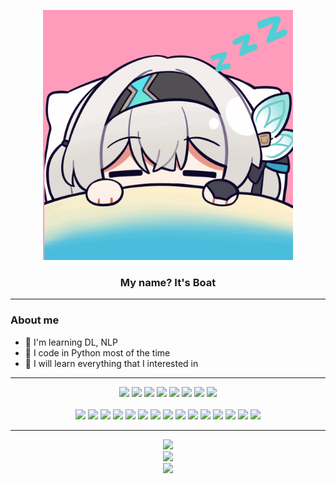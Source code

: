 <p align="center" title="That's me in the morning">
    <img src="assests/my_morning.png" style="width: 400px" />
</p>
<h3 align="center">My name? It's Boat</h3>

---

### About me

- 🧠 I'm learning DL, NLP
- 🐍 I code in Python most of the time
- 📖 I will learn everything that I interested in

---

<div align="center">
    <img src="https://img.shields.io/badge/python-3670A0?style=for-the-badge&logo=python&logoColor=ffdd54" />
    <img src="https://img.shields.io/badge/JavaScript-000000?style=for-the-badge&logo=javascript&logoColor=F7DF1E" />
    <img src="https://img.shields.io/badge/TypeScript-000000?style=for-the-badge&logo=typescript&logoColor=3178C6" />
    <img src="https://img.shields.io/badge/Lua-%232C2D72.svg?style=for-the-badge&logo=lua&logoColor=white" />
    <img src="https://img.shields.io/badge/HTML-%23E34F26.svg?style=for-the-badge&logo=html5&logoColor=white" />
    <img src="https://img.shields.io/badge/CSS-639?style=for-the-badge&logo=css&logoColor=fff" />
    <img src="https://img.shields.io/badge/Java-%23ED8B00.svg?style=for-the-badge&logo=openjdk&logoColor=white" />
    <img src="https://img.shields.io/badge/Dart-%230175C2.svg?style=for-the-badge&logo=dart&logoColor=white" />
</div>

<br/>

<div align="center">
    <img src="https://img.shields.io/badge/PyTorch-%23EE4C2C.svg?style=for-the-badge&logo=PyTorch&logoColor=white" />
    <img src="https://img.shields.io/badge/TensorFlow-%23FF6F00.svg?style=for-the-badge&logo=TensorFlow&logoColor=white" />
    <img src="https://img.shields.io/badge/Keras-%23D00000.svg?style=for-the-badge&logo=Keras&logoColor=white" />
    <img src="https://img.shields.io/badge/numpy-%23013243.svg?style=for-the-badge&logo=numpy&logoColor=white" />
    <img src="https://img.shields.io/badge/pandas-%23150458.svg?style=for-the-badge&logo=pandas&logoColor=white" />
    <img src="https://img.shields.io/badge/Matplotlib-%23ffffff.svg?style=for-the-badge&logo=Matplotlib&logoColor=black" />
    <img src="https://img.shields.io/badge/Streamlit-FF4B4B?style=for-the-badge&logo=Streamlit&logoColor=white" />
    <img src="https://img.shields.io/badge/Gradio-F97316?style=for-the-badge&logo=gradio&logoColor=white" />
    <img src="https://img.shields.io/badge/Hugging%20Face-000000?style=for-the-badge&logo=huggingface&logoColor=FFD21E" />
    <img src="https://img.shields.io/badge/FastAPI-005571?style=for-the-badge&logo=fastapi" />
    <img src="https://img.shields.io/badge/React-%2320232a.svg?style=for-the-badge&logo=react&logoColor=%2361DAFB" />
    <img src="https://img.shields.io/badge/Next.js-black?style=for-the-badge&logo=next.js&logoColor=white" />
    <img src="https://img.shields.io/badge/Drizzle-C5F74F?style=for-the-badge&logo=drizzle&logoColor=000" />
    <img src="https://img.shields.io/badge/Tailwind%20CSS-%2338B2AC.svg?style=for-the-badge&logo=tailwind-css&logoColor=white" />
    <img src="https://img.shields.io/badge/Flutter-02569B?style=for-the-badge&logo=flutter&logoColor=fff" />
</div>

---

<div align="center">
    <img src="https://readme-stats-boatkunggs-projects.vercel.app/api/top-langs/?username=Boatkungg&theme=dark&count_private=true&layout=compact&size_weight=0.5&count_weight=0.5&exclude_repo=readme-stats&&langs_count=10" style="width: 400px"/>
</div>

<div align="center">
    <img src="https://github-readme-streak-stats.herokuapp.com/?user=Boatkungg&theme=dark" />
</div>

<div align="center">
    <img src="https://wakatime.com/share/@BoatkunGG/8ad96588-a7dc-4237-9a80-715821338a6d.png" />
</div>
